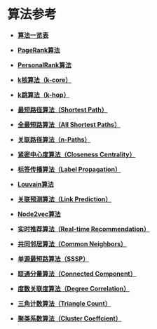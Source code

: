 # 算法参考<a name="ges_01_0030"></a>

-   **[算法一览表](算法一览表.md)**  

-   **[PageRank算法](PageRank算法.md)**  

-   **[PersonalRank算法](PersonalRank算法.md)**  

-   **[k核算法（k-core）](k核算法（k-core）.md)**  

-   **[k跳算法（k-hop）](k跳算法（k-hop）.md)**  

-   **[最短路径算法（Shortest Path）](最短路径算法（Shortest-Path）.md)**  

-   **[全最短路算法（All Shortest Paths）](全最短路算法（All-Shortest-Paths）.md)**  

-   **[关联路径算法（n-Paths）](关联路径算法（n-Paths）.md)**  

-   **[紧密中心度算法（Closeness Centrality）](紧密中心度算法（Closeness-Centrality）.md)**  

-   **[标签传播算法（Label Propagation）](标签传播算法（Label-Propagation）.md)**  

-   **[Louvain算法](Louvain算法.md)**  

-   **[关联预测算法（Link Prediction）](关联预测算法（Link-Prediction）.md)**  

-   **[Node2vec算法](Node2vec算法.md)**  

-   **[实时推荐算法（Real-time Recommendation）](实时推荐算法（Real-time-Recommendation）.md)**  

-   **[共同邻居算法（Common Neighbors）](共同邻居算法（Common-Neighbors）.md)**  

-   **[单源最短路算法（SSSP）](单源最短路算法（SSSP）.md)**  

-   **[联通分量算法（Connected Component）](联通分量算法（Connected-Component）.md)**  

-   **[度数关联度算法（Degree Correlation）](度数关联度算法（Degree-Correlation）.md)**  

-   **[三角计数算法（Triangle Count）](三角计数算法（Triangle-Count）.md)**  

-   **[聚类系数算法（Cluster Coeffcient）](聚类系数算法（Cluster-Coeffcient）.md)**  



